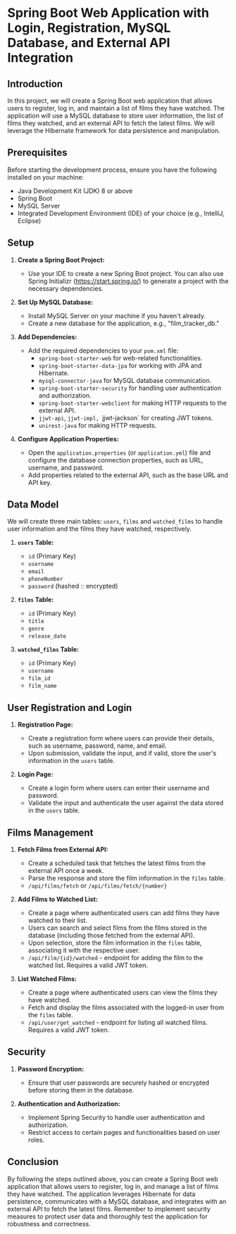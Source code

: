# Spring Boot Web Application with Login, Registration, MySQL Database, and External API Integration

## Introduction

In this project, we will create a Spring Boot web application that allows users to register, log in, and maintain a list of films they have watched. The application will use a MySQL database to store user information, the list of films they watched, and an external API to fetch the latest films. We will leverage the Hibernate framework for data persistence and manipulation.

## Prerequisites

Before starting the development process, ensure you have the following installed on your machine:

- Java Development Kit (JDK) 8 or above
- Spring Boot
- MySQL Server
- Integrated Development Environment (IDE) of your choice (e.g., IntelliJ, Eclipse)

## Setup

1. **Create a Spring Boot Project:**
    - Use your IDE to create a new Spring Boot project. You can also use Spring Initializr (https://start.spring.io/) to generate a project with the necessary dependencies.

2. **Set Up MySQL Database:**
    - Install MySQL Server on your machine if you haven't already.
    - Create a new database for the application, e.g., "film_tracker_db."

3. **Add Dependencies:**
    - Add the required dependencies to your `pom.xml` file:
        - `spring-boot-starter-web` for web-related functionalities.
        - `spring-boot-starter-data-jpa` for working with JPA and Hibernate.
        - `mysql-connector-java` for MySQL database communication.
        - `spring-boot-starter-security` for handling user authentication and authorization.
        - `spring-boot-starter-webclient` for making HTTP requests to the external API.
        - `jjwt-api`, `jjwt-impl, `jjwt-jackson` for creating JWT tokens.
        - `unirest-java` for making HTTP requests.

4. **Configure Application Properties:**
    - Open the `application.properties` (or `application.yml`) file and configure the database connection properties, such as URL, username, and password.
    - Add properties related to the external API, such as the base URL and API key.

## Data Model

We will create three main tables: `users`, `films` and `watched_films` to handle user information and the films they have watched, respectively.

1. **`users` Table:**
    - `id` (Primary Key)
    - `username`
    - `email`
    - `phoneNumber`
    - `password` (hashed :: encrypted)

2. **`films` Table:**
    - `id` (Primary Key)
    - `title`
    - `genre`
    - `release_date`

3. **`watched_films` Table:**
    - `id` (Primary Key)
    - `username`
    - `film_id`
    - `film_name`

## User Registration and Login

1. **Registration Page:**
    - Create a registration form where users can provide their details, such as username, password, name, and email.
    - Upon submission, validate the input, and if valid, store the user's information in the `users` table.

2. **Login Page:**
    - Create a login form where users can enter their username and password.
    - Validate the input and authenticate the user against the data stored in the `users` table.

## Films Management

1. **Fetch Films from External API:**
    - Create a scheduled task that fetches the latest films from the external API once a week.
    - Parse the response and store the film information in the `films` table.
    - `/api/films/fetch` or `/api/films/fetch/{number}`

2. **Add Films to Watched List:**
    - Create a page where authenticated users can add films they have watched to their list.
    - Users can search and select films from the films stored in the database (including those fetched from the external API).
    - Upon selection, store the film information in the `films` table, associating it with the respective user.
    - `/api/film/{id}/watched` - endpoint for adding the film to the watched list. Requires a valid JWT token.

3. **List Watched Films:**
    - Create a page where authenticated users can view the films they have watched.
    - Fetch and display the films associated with the logged-in user from the `films` table.
    - `/api/user/get_watched` - endpoint for listing all watched films. Requires a valid JWT token.

## Security

1. **Password Encryption:**
    - Ensure that user passwords are securely hashed or encrypted before storing them in the database.

2. **Authentication and Authorization:**
    - Implement Spring Security to handle user authentication and authorization.
    - Restrict access to certain pages and functionalities based on user roles.

## Conclusion

By following the steps outlined above, you can create a Spring Boot web application that allows users to register, log in, and manage a list of films they have watched. The application leverages Hibernate for data persistence, communicates with a MySQL database, and integrates with an external API to fetch the latest films. Remember to implement security measures to protect user data and thoroughly test the application for robustness and correctness.
